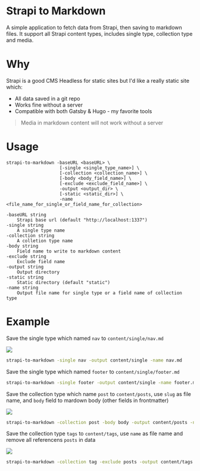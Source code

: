 # Strapi to Markdown

A simple application to fetch data from Strapi, then saving to markdown files. It support all Strapi content types, includes single type, collection type and media.

# Why

Strapi is a good CMS Headless for static sites but I'd like a really static site which:

- All data saved in a git repo
- Works fine without a server
- Compatible with both Gatsby & Hugo - my favorite tools

> Media in markdown content will not work without a server

# Usage

```
strapi-to-markdown -baseURL <baseURL> \
                    [-single <single_type_name>] \  
                    [-collection <collection_name>] \
                    [-body <body_field_name>] \
                    [-exclude <exclude_field_name>] \
                    -output <output_dir> \
                    [-static <static_dir>] \
                    -name <file_name_for_single_or_field_name_for_collection>

-baseURL string
    Strapi base url (default "http://localhost:1337")
-single string
    A single type name
-collection string
    A colletion type name
-body string
    Field name to write to markdown content
-exclude string
    Exclude field name
-output string
    Output directory
-static string
    Static directory (default "static")
-name string
    Output file name for single type or a field name of collection type   
```

# Example

Save the single type which named `nav` to `content/single/nav.md`

![](https://i.ibb.co/6vDy931/image.png)

```bash
strapi-to-markdown -single nav -output content/single -name nav.md
```

Save the single type which named `footer` to `content/single/footer.md`

```bash
strapi-to-markdown -single footer -output content/single -name footer.md
```

Save the collection type which name `post` to `content/posts`, use `slug` as file name, and `body` field to mardown body (other fields in frontmatter)

![](https://i.ibb.co/LRdfSJy/image.png)

```bash
strapi-to-markdown -collection post -body body -output content/posts -name slug
```

Save the collection type `tags` to `content/tags`, use `name` as file name and remove all referencens `posts` in data

![](https://i.ibb.co/YTBcgZ1/image.png)

```bash
strapi-to-markdown -collection tag -exclude posts -output content/tags -name name
```
